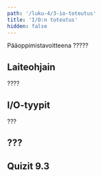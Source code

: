 ```yaml
---
path: '/luku-4/3-io-toteutus'
title: 'I/O:n toteutus'
hidden: false
---
```


<div>
<lead>Pääoppimistavoitteena ?????
</lead>
</div>

## Laiteohjain
????

## I/O-tyypit
???

## ???

## Quizit 9.3
<!-- Quiz 9.3.?? -->
<div><quiznator id="5caf0493fd9fd71425c6d6c6"></quiznator></div>


